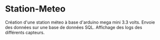 # Station-Meteo
Création d'une station méteo à base d'arduino mega mini 3.3 volts.
Envoie des données sur une base de données SQL.
Affichage des logs des différents capteurs.
